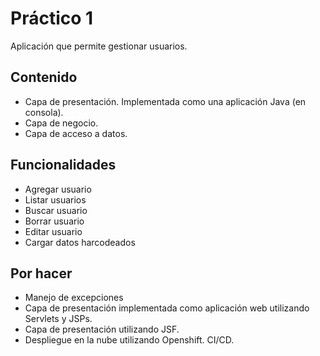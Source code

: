 ﻿# Práctico 1

Aplicación que permite gestionar usuarios.

## Contenido

- Capa de presentación. Implementada como una aplicación Java (en consola).
- Capa de negocio.
- Capa de acceso a datos.

## Funcionalidades

- Agregar usuario
- Listar usuarios
- Buscar usuario
- Borrar usuario
- Editar usuario
- Cargar datos harcodeados

## Por hacer

- Manejo de excepciones
- Capa de presentación implementada como aplicación web utilizando Servlets y JSPs. 
- Capa de presentación utilizando JSF.
- Despliegue en la nube utilizando Openshift. CI/CD.

